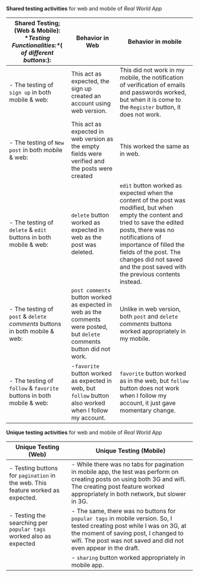**Shared testing activities** for web and mobile of *Real World App*

| Shared Testing; (Web & Mobile):  \**Testing Functionalities:\**( _of different buttons_:): | Behavior in Web |Behavior in mobile|
| --- | --- | --- |
|- The testing of `sign up` in both mobile & web: | This act as expected, the sign up created an account using web version. | This did not work in my mobile, the notification of verification of emails and passwords worked, but when it is come to the `Register` button, it does not work.|
|- The testing of `New post` in both mobile & web: |This act as expected in web version as the empty fields were verified and the posts were created| This worked the same as in web.|
|- The testing of `delete` & `edit` buttons in both mobile & web:|`delete` button worked as expected in web as the post was deleted.| `edit` button worked as expected when the content of the post was modified, but when empty the content and tried to save the edited posts, there was no notifications of importance of filled the fields of the post. The changes did not saved and the post saved with the previous contents instead.|Unlike in web version, both `delete` and `edit` buttons worked appropriately in my mobile.|
|- The testing of `post` & `delete` *comments* buttons in both mobile & web:|`post comments` button worked as expected in web as the comments were posted, but `delete` comments button did not work.| Unlike in web version, both `post` and `delete` *comments* buttons worked appropriately in my mobile.|
| - The testing of `follow` & `favorite` buttons in both mobile & web:  |-`favorite` button worked as expected in web, but `follow` button also worked when I follow my account.| `favorite` button worked as in the web, but `follow` button does not work when I follow my account, it just gave momentary change.|



**Unique testing activities** for web and mobile of *Real World App*

| Unique Testing (Web)| Unique Testing (Mobile)|
| --- | --- |
|- Testing buttons for `pagination` in the web. This feature worked as expected. | - While there was no tabs for pagination in mobile app, the test was perform on creating posts on using both 3G and wifi. The creating post feature worked appropriately in both network, but slower in 3G.|
|- Testing the searching per `popular tags` worked also as expected | - The same, there was no buttons for `popular tags` in mobile version. So, I tested creating post while I was on 3G, at the moment of saving post, I changed to wifi. The post was not saved and did not even appear in the draft.|
| |- `sharing` button worked appropriately in mobile app.
